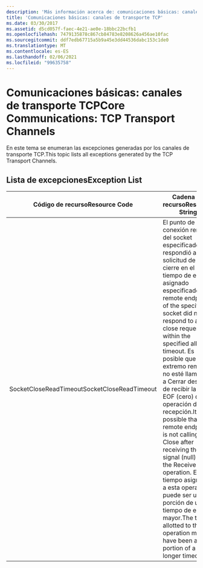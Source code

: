 ```yaml
---
description: 'Más información acerca de: comunicaciones básicas: canales de transporte TCP'
title: 'Comunicaciones básicas: canales de transporte TCP'
ms.date: 03/30/2017
ms.assetid: d5cd057f-faec-4e21-ae0e-18bbc22bcfb1
ms.openlocfilehash: 7479135878c867cb84783e8208626a456ae10fac
ms.sourcegitcommit: ddf7edb67715a5b9a45e3dd44536dabc153c1de0
ms.translationtype: MT
ms.contentlocale: es-ES
ms.lasthandoff: 02/06/2021
ms.locfileid: "99635758"
---
```

# <a name="core-communications-tcp-transport-channels"></a><span data-ttu-id="da33b-103">Comunicaciones básicas: canales de transporte TCP</span><span class="sxs-lookup"><span data-stu-id="da33b-103">Core Communications: TCP Transport Channels</span></span>

<span data-ttu-id="da33b-104">En este tema se enumeran las excepciones generadas por los canales de transporte TCP.</span><span class="sxs-lookup"><span data-stu-id="da33b-104">This topic lists all exceptions generated by the TCP Transport Channels.</span></span>  
  
## <a name="exception-list"></a><span data-ttu-id="da33b-105">Lista de excepciones</span><span class="sxs-lookup"><span data-stu-id="da33b-105">Exception List</span></span>  
  
|<span data-ttu-id="da33b-106">Código de recurso</span><span class="sxs-lookup"><span data-stu-id="da33b-106">Resource Code</span></span>|<span data-ttu-id="da33b-107">Cadena de recurso</span><span class="sxs-lookup"><span data-stu-id="da33b-107">Resource String</span></span>|  
|-------------------|---------------------|  
|<span data-ttu-id="da33b-108">SocketCloseReadTimeout</span><span class="sxs-lookup"><span data-stu-id="da33b-108">SocketCloseReadTimeout</span></span>|<span data-ttu-id="da33b-109">El punto de conexión remoto del socket especificado no respondió a una solicitud de cierre en el tiempo de espera asignado especificado.</span><span class="sxs-lookup"><span data-stu-id="da33b-109">The remote endpoint of the specified socket did not respond to a close request within the specified allotted timeout.</span></span> <span data-ttu-id="da33b-110">Es posible que el extremo remoto no esté llamando a Cerrar después de recibir la señal EOF (cero) de la operación de recepción.</span><span class="sxs-lookup"><span data-stu-id="da33b-110">It is possible that the remote endpoint is not calling Close after receiving the EOF signal (null) from the Receive operation.</span></span> <span data-ttu-id="da33b-111">El tiempo asignado a esta operación puede ser una porción de un tiempo de espera mayor.</span><span class="sxs-lookup"><span data-stu-id="da33b-111">The time allotted to this operation may have been a portion of a longer timeout.</span></span>|
